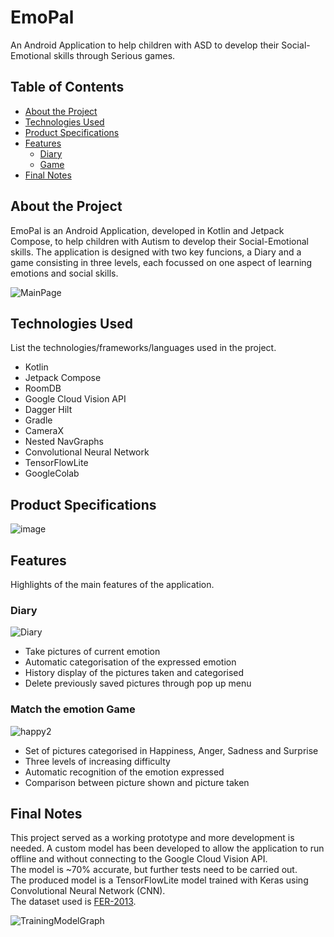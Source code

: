 # EmoPal

An Android Application to help children with ASD to develop their Social-Emotional skills through Serious games.

## Table of Contents

- [About the Project](#about-the-project)
- [Technologies Used](#technologies-used)
- [Product Specifications](#product-specifications)
- [Features](#features)
  - [Diary](#diary)
  - [Game](#match-the-emotion-game)
- [Final Notes](#final-notes)

## About the Project

EmoPal is an Android Application, developed in Kotlin and Jetpack Compose, to help children with Autism to develop their Social-Emotional skills.
The application is designed with two key funcions, a Diary and a game consisting in three levels, each focussed on one aspect of learning emotions and social skills.

![MainPage](https://github.com/user-attachments/assets/cd9eb3ae-f233-4ac3-a62e-a1e03134b35d)


## Technologies Used

List the technologies/frameworks/languages used in the project.

- Kotlin
- Jetpack Compose
- RoomDB
- Google Cloud Vision API
- Dagger Hilt
- Gradle
- CameraX
- Nested NavGraphs
- Convolutional Neural Network
- TensorFlowLite
- GoogleColab

## Product Specifications
![image](https://github.com/user-attachments/assets/8be310e9-e00a-4187-9060-427ecdfe3537)


## Features

Highlights of the main features of the application.

### Diary
![Diary](https://github.com/user-attachments/assets/7c933520-42aa-4f51-afed-e43f441e638c)

- Take pictures of current emotion
- Automatic categorisation of the expressed emotion
- History display of the pictures taken and categorised
- Delete previously saved pictures through pop up menu

### Match the emotion Game
![happy2](https://github.com/user-attachments/assets/7e193463-43e5-4959-a821-e1e6aba534b1)

- Set of pictures categorised in Happiness, Anger, Sadness and Surprise
- Three levels of increasing difficulty
- Automatic recognition of the emotion expressed
- Comparison between picture shown and picture taken

## Final Notes
This project served as a working prototype and more development is needed.
A custom model has been developed to allow the application to run offline and without connecting to the Google Cloud Vision API.<br />
The model is ~70% accurate, but further tests need to be carried out. <br />
The produced model is a TensorFlowLite model trained with Keras using Convolutional Neural Network (CNN).<br />
The dataset used is [FER-2013](https://www.kaggle.com/datasets/msambare/fer2013).

![TrainingModelGraph](https://github.com/user-attachments/assets/d20bd214-5e5b-4a45-9650-1d3bf2963068)

